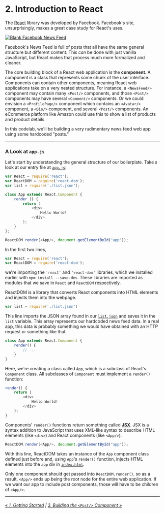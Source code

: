 # 2. Introduction to React

The [React](https://reactjs.org) library was developed by Facebook. Facebook's site, unsurprisingly, makes a great case study for React's uses.

[![Blank Facebook News Feed](http://www.efoza.com/postpic/2011/06/blank-facebook-news-feed_689538.png)](http://www.efoza.com/post_facebook-news-feed-not-showing_689530/)

Facebook's News Feed is full of posts that all have the same general structure but different content. This *can* be done with just vanilla JavaScript, but React makes that process much more formalized and cleaner.

The core building block of a React web application is the **component**. A component is a class that represents some chunk of the user interface. Components can contain other components, meaning React web applications take on a very nested structure. For instance, a `<NewsFeed/>` component may contain many `<Post/>` components, and those `<Post/>` components may have several `<Comment/>` components. Or we could envision a `<ProfilePage/>` component which contains an `<Avatar/>` component, a `<Bio/>` component, and several `<Post/>` components. An eCommerce platform like Amazon could use this to show a list of products and product details.

In this codelab, we'll be building a very rudimentary news feed web app using some hardcoded "posts."

***

### A Look at `app.js`

Let's start by understanding the general structure of our boilerplate. Take a look at our entry file at [`app.js`](https://github.com/OKStateACM/ReactCodelab/blob/master/react-codelab/app.js):

```js
var React = require('react');
var ReactDOM = require('react-dom');
var list = require('./list.json');

class App extends React.Component {
    render () {
        return (
            <div>
                Hello World!
            </div>
        );
    }
};

ReactDOM.render(<App/>, document.getElementById("app"));
```

In the first two lines,

```js
var React = require('react');
var ReactDOM = require('react-dom');
```

we're importing the `'react'` and `'react-dom'` libraries, which we installed earlier with `npm install --save-dev`. These libraries are imported as modules that we save in `React` and `ReactDOM` respectively.

ReactDOM is a library that converts React components into HTML elements and injects them into the webpage.

```js
var list = require('./list.json')
```

This line imports the JSON array found in our [`list.json`](https://github.com/OKStateACM/ReactCodelab/blob/master/react-codelab/list.json) and saves it in the `list` variable. This array represents our hardcoded news feed data. In a real app, this data is probably something we would have obtained with an HTTP request or something like that.

```js
class App extends React.Component {
    render() {
        // ...
    }
}
```

Here, we're creating a class called `App`, which is a subclass of React's `Component` class. All subclasses of `Component` must implement a `render()` function:

```js
render() {
    return (
        <div>
            Hello World!
        </div>
    );
}
```

Components' `render()` functions return something called [**JSX**](https://reactjs.org/docs/introducing-jsx.html). JSX is a syntax addition to JavaScript that uses XML-like syntax to describe HTML elements (like `<div>`) and React components (like `<App/>`).

```js
ReactDOM.render(<App/>, document.getElementById("app"));
```

With this line, ReactDOM takes an instance of the `App` component class defined just before and, using `App`'s `render()` function, injects HTML elements into the `app` div in [`index.html`](https://github.com/OKStateACM/ReactCodelab/blob/master/react-codelab/index.html).

Only one component should get passed into `ReactDOM.render()`, so as a result, `<App/>` ends up being the root node for the entire web application. If we want our app to include post components, those will have to be children of `<App/>`.

***

###### [« 1. Getting Started](https://github.com/OKStateACM/ReactCodelab/blob/master/1%20-%20Getting%20Started.md) | [3. Building the `<Post/>` Component »](https://github.com/OKStateACM/ReactCodelab/blob/master/3%20-%20Building%20the%20Post%20Component.md)
